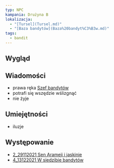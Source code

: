 ```yaml
---
typ: NPC
kampania: Drużyna B
lokalizacja:
  - "[Tursel](Tursel.md)"
  - "[Baza bandytów](Baza%20bandyt%C3%B3w.md)"
tags:
  - bandit
---
```


## Wygląd

## Wiadomości
- prawa ręka [Szef bandytów](./Szef%20bandyt%C3%B3w.md)
- potrafi się wszędzie wślizgnąć
- nie żyje
## Umiejętności
- iluzje

## Występowanie
- [2_29112021 Sen Arameji i jaskinie](../sesje/2_29112021%20Sen%20Arameji%20i%20jaskinie.md)
- [4_13122021 W siedzibie bandytów](../sesje/4_13122021%20W%20siedzibie%20bandyt%C3%B3w.md)





